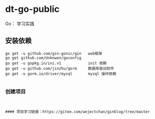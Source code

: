# dt-go-public
Go： 学习实践

## 安装依赖
```
go get -u github.com/gin-gonic/gin   web框架
go get github.com/Unknwon/goconfig
go get -u gopkg.in/ini.v1            init 依赖
go get -u github.com/jinzhu/gorm     数据库驱动软件
go get -u gorm.io/driver/mysql       mysql 操作依赖


```
### 创建项目
```


#### 项目学习链接：https://gitee.com/wejectchan/ginblog/tree/master